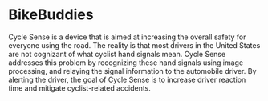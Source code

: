 # BikeBuddies
Cycle Sense is a device that is aimed at increasing the overall safety for everyone using the road. The reality is that most drivers in the United States are not cognizant of what cyclist hand signals mean. Cycle Sense addresses this problem by recognizing these hand signals using image processing, and relaying the signal information to the automobile driver. By alerting the driver, the goal of Cycle Sense is to increase driver reaction time and mitigate cyclist-related accidents.
